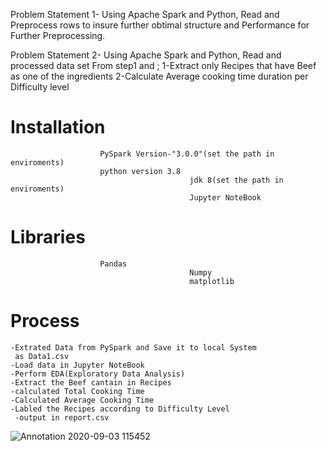 Problem Statement 1- Using Apache Spark and Python, Read and Preprocess rows to insure further obtimal structure and Performance
					 for Further Preprocessing.
					 
					 
					 
Problem Statement 2-                            Using Apache Spark and Python, Read and processed data set From step1 and ;
						1-Extract only Recipes that have Beef as one of the ingredients 
						2-Calculate Average cooking time duration per Difficulty level 
						
# Installation						
						
						PySpark Version-"3.0.0"(set the path in enviroments)
						python version 3.8
                                            jdk 8(set the path in enviroments)
	                                        Jupyter NoteBook
						
# Libraries						
						Pandas
	                                        Numpy
	                                        matplotlib
# Process


	-Extrated Data from PySpark and Save it to local System
	 as Data1.csv
	-Load data in Jupyter NoteBook
	-Perform EDA(Exploratory Data Analysis)
	-Extract the Beef cantain in Recipes
	-calculated Total Cooking Time
	-Calculated Average Cooking Time
	-Labled the Recipes according to Difficulty Level
     -output in report.csv
![Annotation 2020-09-03 115452](https://user-images.githubusercontent.com/21276619/92079750-117abb00-edde-11ea-917e-3d7a47002624.png)
